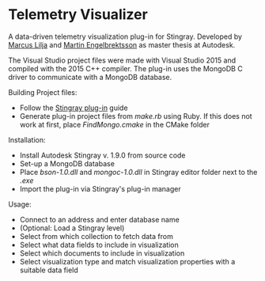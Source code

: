 # Telemetry Visualizer

A data-driven telemetry visualization plug-in for Stingray. Developed by [Marcus Lilja](https://github.com/Liljan) and [Martin Engelbrektsson](https://github.com/Jingelman) as master thesis at Autodesk.

The Visual Studio project files were made with Visual Studio 2015 and compiled with the 2015 C++ compiler. The plug-in uses the MongoDB C driver to communicate with a MongoDB database.

Building Project files:

* Follow the [Stingray plug-in](https://github.com/AutodeskGames/stingray-plugin) guide
* Generate plug-in project files from *make.rb* using Ruby. If this does not work at first, place *FindMongo.cmake* in the CMake folder

Installation:

* Install Autodesk Stingray v. 1.9.0 from source code
* Set-up a MongoDB database
* Place *bson-1.0.dll* and *mongoc-1.0.dll* in Stingray editor folder next to the *.exe*
* Import the plug-in via Stingray's plug-in manager

Usage:

* Connect to an address and enter database name
* (Optional: Load a Stingray level)
* Select from which collection to fetch data from
* Select what data fields to include in visualization
* Select which documents to include in visualization
* Select visualization type and match visualization properties with a suitable data field
